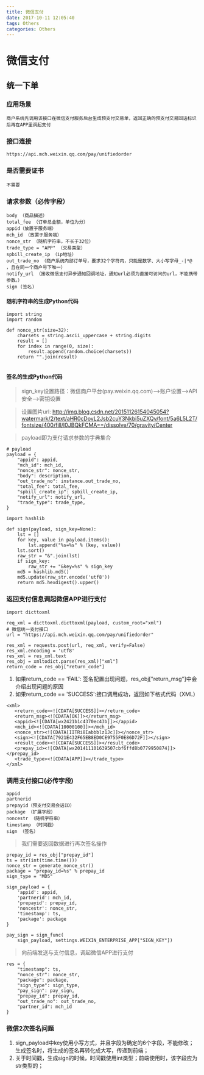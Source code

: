 ```yaml
---
title: 微信支付
date: 2017-10-11 12:05:40
tags: Others
categories: Others
---
```


# 微信支付

## 统一下单

### 应用场景

    商户系统先调用该接口在微信支付服务后台生成预支付交易单，返回正确的预支付交易回话标识后再在APP里调起支付

### 接口连接
    
    https://api.mch.weixin.qq.com/pay/unifiedorder

### 是否需要证书
    
    不需要

### 请求参数（必传字段）
    
    body （商品描述）
    total_fee （订单总金额，单位为分）
    appid（放置于服务端）
    mch_id （放置于服务端）
    nonce_str （随机字符串，不长于32位）
    trade_type = "APP" （交易类型）
    spbill_create_ip （ip地址）
    out_trade_no （商户系统内部订单号，要求32个字符内，只能是数字、大小写字母_-|*@ ，且在同一个商户号下唯一）
    notify_url （接收微信支付异步通知回调地址，通知url必须为直接可访问的url，不能携带参数。）
    sign (签名)
    

#### 随机字符串的生成Python代码

```
import string
import random

def nonce_str(size=32):
    charsets = string.ascii_uppercase + string.digits
    result = []
    for index in range(0, size):
        result.append(random.choice(charsets))
    return "".join(result)
    
```

#### 签名的生成Python代码

> sign_key设置路径：微信商户平台(pay.weixin.qq.com)-->账户设置-->API安全-->密钥设置

> 设置图片url: http://img.blog.csdn.net/20151126154045054?watermark/2/text/aHR0cDovL2Jsb2cuY3Nkbi5uZXQv/font/5a6L5L2T/fontsize/400/fill/I0JBQkFCMA==/dissolve/70/gravity/Center

> payload即为支付请求参数的字典集合

```
# payload
payload = {
    "appid": appid,
    "mch_id": mch_id,
    "nonce_str": nonce_str,
    "body": description,
    "out_trade_no": instance.out_trade_no,
    "total_fee": total_fee,
    "spbill_create_ip": spbill_create_ip,
    "notify_url": notify_url,
    "trade_type": trade_type,
}
```

```
import hashlib

def sign(payload, sign_key=None):
    lst = []
    for key, value in payload.items():
        lst.append("%s=%s" % (key, value))
    lst.sort()
    raw_str = "&".join(lst)
    if sign_key:
        raw_str += "&key=%s" % sign_key
    md5 = hashlib.md5()
    md5.update(raw_str.encode('utf8'))
    return md5.hexdigest().upper()
```

### 返回支付信息调起微信APP进行支付
```
import dicttoxml

req_xml = dicttoxml.dicttoxml(payload, custom_root="xml")
# 微信统一支付接口
url = "https://api.mch.weixin.qq.com/pay/unifiedorder"

res_xml = requests.post(url, req_xml, verify=False)
res_xml.encoding = 'utf8'
res_xml = res_xml.text
res_obj = xmltodict.parse(res_xml)["xml"]
return_code = res_obj["return_code"]
```
1. 如果return_code == 'FAIL': 签名配置出现问题，res_obj["return_msg"]中会介绍出现问题的原因
2. 如果return_code == 'SUCCESS':接口调用成功，返回如下格式代码（XML）
```
<xml>
   <return_code><![CDATA[SUCCESS]]></return_code>
   <return_msg><![CDATA[OK]]></return_msg>
   <appid><![CDATA[wx2421b1c4370ec43b]]></appid>
   <mch_id><![CDATA[10000100]]></mch_id>
   <nonce_str><![CDATA[IITRi8Iabbblz1Jc]]></nonce_str>
   <sign><![CDATA[7921E432F65EB8ED0CE9755F0E86D72F]]></sign>
   <result_code><![CDATA[SUCCESS]]></result_code>
   <prepay_id><![CDATA[wx201411101639507cbf6ffd8b0779950874]]></prepay_id>
   <trade_type><![CDATA[APP]]></trade_type>
</xml>
```
### 调用支付接口(必传字段)
    appid
    partnerid
    prepayid（预支付交易会话ID）
    package （扩展字段）
    noncestr （随机字符串）
    timestamp （时间戳）
    sign （签名）

> 我们需要返回数据进行再次签名操作

```
prepay_id = res_obj["prepay_id"]
ts = str(int(time.time()))
nonce_str = generate_nonce_str()
package = "prepay_id=%s" % prepay_id
sign_type = "MD5"

sign_payload = {
    'appid': appid,
    'partnerid': mch_id,
    'prepayid': prepay_id,
    'noncestr': nonce_str,
    'timestamp': ts,
    'package': package
}

pay_sign = sign_func(
    sign_payload, settings.WEIXIN_ENTERPRISE_APP["SIGN_KEY"])

```
> 向前端发送与支付信息，调起微信APP进行支付

```
res = {
    "timestamp": ts,
    "nonce_str": nonce_str,
    "package": package,
    "sign_type": sign_type,
    "pay_sign": pay_sign,
    "prepay_id": prepay_id,
    "out_trade_no": out_trade_no,
    "partner_id": mch_id
}
```

### 微信2次签名问题

1. sign_payload中key使用小写方式，并且字段为确定的6个字段，不能修改；生成签名时，将生成的签名再转化成大写，传递到前端；
2. 关于时间戳，生成sign的时候，时间戳使用int类型；前端使用时，该字段应为str类型的；


